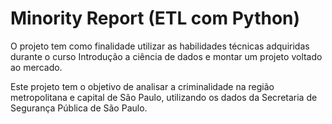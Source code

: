 # Minority Report  (ETL com Python)

O projeto tem como finalidade utilizar as habilidades técnicas adquiridas durante o curso Introdução a ciência de dados e montar um projeto voltado ao mercado.

Este projeto tem o objetivo de analisar a criminalidade na região metropolitana e capital de São Paulo, utilizando os dados da Secretaria de Segurança Pública de São Paulo.
